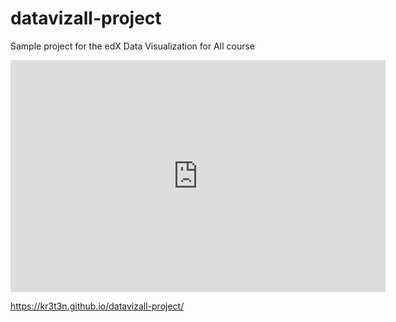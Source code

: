 # datavizall-project
Sample project for the edX Data Visualization for All course

<iframe width="600" height="371" seamless frameborder="0" scrolling="no" src="https://docs.google.com/spreadsheets/d/e/2PACX-1vSmPwMzY1SQmTDFbLq_--TX9zv6kkLmc77PDyU42rcHiskMv56DKgSqvWdKTdRmO1_MM2koZ2Jqfguf/pubchart?oid=1575421467&amp;format=interactive"></iframe>

https://kr3t3n.github.io/datavizall-project/

